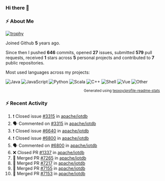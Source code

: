 ### Hi there 👋

### :zap: About Me

[![trophy](https://github-profile-trophy.vercel.app/?username=HTHou&theme=onedark)](https://github.com/ryo-ma/github-profile-trophy)
   
Joined Github **5** years ago.

Since then I pushed **646** commits, opened **27** issues, submitted **579** pull requests, received **1** stars across **5** personal projects and contributed to **7** public repositories.

Most used languages across my projects:

![Java](https://img.shields.io/static/v1?style=flat-square&label=%E2%A0%80&color=555&labelColor=%23b07219&message=Java%EF%B8%B194.4%25)
![JavaScript](https://img.shields.io/static/v1?style=flat-square&label=%E2%A0%80&color=555&labelColor=%23f1e05a&message=JavaScript%EF%B8%B11.4%25)
![Python](https://img.shields.io/static/v1?style=flat-square&label=%E2%A0%80&color=555&labelColor=%233572A5&message=Python%EF%B8%B10.7%25)
![Scala](https://img.shields.io/static/v1?style=flat-square&label=%E2%A0%80&color=555&labelColor=%23c22d40&message=Scala%EF%B8%B10.6%25)
![C++](https://img.shields.io/static/v1?style=flat-square&label=%E2%A0%80&color=555&labelColor=%23f34b7d&message=C%2B%2B%EF%B8%B10.6%25)
![Shell](https://img.shields.io/static/v1?style=flat-square&label=%E2%A0%80&color=555&labelColor=%2389e051&message=Shell%EF%B8%B10.4%25)
![Vue](https://img.shields.io/static/v1?style=flat-square&label=%E2%A0%80&color=555&labelColor=%2341b883&message=Vue%EF%B8%B10.3%25)
![Other](https://img.shields.io/static/v1?style=flat-square&label=%E2%A0%80&color=555&labelColor=%23ededed&message=Other%EF%B8%B11.2%25)

<p align="right"><sub>Generated using <a href="https://github.com/marketplace/actions/profile-readme-stats">teoxoy/profile-readme-stats</a></sub></p>


<!--![](https://github.com/HTHou/HTHou/blob/output/github-contribution-grid-snake.svg)-->

<!--![Haonan Hou's github stats](https://github-readme-stats.vercel.app/api?username=HTHou&count_private=true&show_icons=true&theme=onedark)-->

<!--![Haonan Hou's wakatime stats](https://github-readme-stats.vercel.app/api/wakatime?username=HTHou&layout=compact&theme=onedark)-->

<!--![Top Langs](https://github-readme-stats.vercel.app/api/top-langs/?username=HTHou&theme=onedark&layout=compact)-->

### :zap: Recent Activity
<!--START_SECTION:activity-->
1. ❗️ Closed issue [#3315](https://github.com/apache/iotdb/issues/3315) in [apache/iotdb](https://github.com/apache/iotdb)
2. 🗣 Commented on [#3315](https://github.com/apache/iotdb/issues/3315) in [apache/iotdb](https://github.com/apache/iotdb)
3. ❗️ Closed issue [#6640](https://github.com/apache/iotdb/issues/6640) in [apache/iotdb](https://github.com/apache/iotdb)
4. ❗️ Closed issue [#6800](https://github.com/apache/iotdb/issues/6800) in [apache/iotdb](https://github.com/apache/iotdb)
5. 🗣 Commented on [#6800](https://github.com/apache/iotdb/issues/6800) in [apache/iotdb](https://github.com/apache/iotdb)
6. ❌ Closed PR [#1337](https://github.com/apache/iotdb/pull/1337) in [apache/iotdb](https://github.com/apache/iotdb)
7. 🎉 Merged PR [#7265](https://github.com/apache/iotdb/pull/7265) in [apache/iotdb](https://github.com/apache/iotdb)
8. 🎉 Merged PR [#7217](https://github.com/apache/iotdb/pull/7217) in [apache/iotdb](https://github.com/apache/iotdb)
9. 🎉 Merged PR [#7155](https://github.com/apache/iotdb/pull/7155) in [apache/iotdb](https://github.com/apache/iotdb)
10. 🎉 Merged PR [#7153](https://github.com/apache/iotdb/pull/7153) in [apache/iotdb](https://github.com/apache/iotdb)
<!--END_SECTION:activity-->

<!--
**HTHou/HTHou** is a ✨ _special_ ✨ repository because its `README.md` (this file) appears on your GitHub profile.

Here are some ideas to get you started:

- 🔭 I’m currently working on ...
- 🌱 I’m currently learning ...
- 👯 I’m looking to collaborate on ...
- 🤔 I’m looking for help with ...
- 💬 Ask me about ...
- 📫 How to reach me: ...
- 😄 Pronouns: ...
- ⚡ Fun fact: ...
-->
